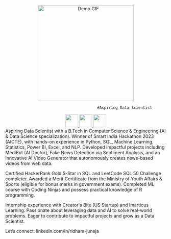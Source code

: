 <div align="center">
  <img src="https://github.com/user-attachments/assets/09c7a5d7-e984-401a-bde8-9ad45d4c54ff" width="300" alt="Demo GIF"/>

                                      #Aspiring Data Scientist
</div>
<div align="center">
  <a href="https://www.linkedin.com/in/ridham-juneja/" target="_blank">
    <img src="https://img.shields.io/badge/-LinkedIn-0A66C2?style=for-the-badge&logo=linkedin&logoColor=white" height="40"/>
  </a>
  <a href="https://leetcode.com/Ridham0100/" target="_blank">
    <img src="https://img.shields.io/badge/-LeetCode-FFA116?style=for-the-badge&logo=leetcode&logoColor=white" height="40"/>
  </a>
  <a href="https://drive.google.com/file/d/1f4JdNlOG8nRY6MjWooEy6a1Il0gUX52l/view?usp=drivesdk" target="_blank">
    <img src="https://img.shields.io/badge/-Resume-4285F4?style=for-the-badge&logo=google-drive&logoColor=white" height="40"/>
  </a>
</div>
Aspiring Data Scientist with a B.Tech in Computer Science & Engineering (AI & Data Science specialization). Winner of Smart India Hackathon 2023 (AICTE), with hands-on experience in Python, SQL, Machine Learning, Statistics, Power BI, Excel, and NLP. Developed impactful projects including MediBot (AI Doctor), Fake News Detection via Sentiment Analysis, and an innovative AI Video Generator that autonomously creates news-based videos from web data.

Certified HackerRank Gold 5-Star in SQL and LeetCode SQL 50 Challenge completer. Awarded a Merit Certificate from the Ministry of Youth Affairs & Sports (eligible for bonus marks in government exams). Completed ML course with Coding Ninjas and possess practical knowledge of R programming.

Internship experience with Creator's Bite (US Startup) and Imarticus Learning. Passionate about leveraging data and AI to solve real-world problems. Eager to contribute to impactful projects and grow as a Data Scientist.

Let’s connect: linkedin.com/in/ridham-juneja
